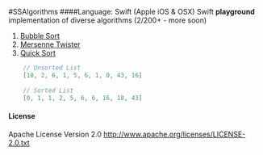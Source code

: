 #SSAlgorithms
####Language: Swift (Apple iOS & OSX)
Swift **playground** implementation of diverse algorithms (2/200+ - more soon)

1. [Bubble Sort](https://github.com/sschiau/SSAlgorithms-Swift/blob/master/SSAlgorithms-Swift.playground/section-1.swift)
2. [Mersenne Twister](https://github.com/sschiau/SSAlgorithms-Swift/blob/master/SSAlgorithms-Swift-MersenneTwister.playground/section-1.swift)
3. [Quick Sort](https://github.com/sschiau/SSAlgorithms-Swift/blob/master/SSAlgorithms-Swift.playground/section-1.swift)

```SWIFT
	// Unsorted List
	[18, 2, 6, 1, 5, 6, 1, 0, 43, 16]
	
	// Sorted List 
	[0, 1, 1, 2, 5, 6, 6, 16, 18, 43]
```

#### License
Apache License Version 2.0
http://www.apache.org/licenses/LICENSE-2.0.txt
